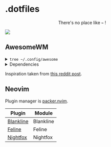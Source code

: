
# .dotfiles

<div align="center">
    <p>There's no place like <b><code>~</code></b> !</p>
</div>

<img src="https://i.imgur.com/Ewe9XO8.png" />

## AwesomeWM

<details>
<summary><code>tree ~/.config/awesome</code></summary>

```markdown
.
├── bindings
│   ├── init.lua
│   ├── keyboard.lua
│   └── mouse.lua
├── config
│   ├── gaps.lua
│   ├── init.lua
│   ├── layout.lua
│   ├── menu.lua
│   └── signals.lua
├── rc.lua
├── rules
│   └── init.lua
├── signals
│   ├── corners.lua
│   ├── error.lua
│   ├── init.lua
│   └── notifications.lua
├── theme.lua
└── ui
    ├── bar
    │   ├── init.lua
    │   ├── layoutbox.lua
    │   ├── taglist.lua
    │   └── widgets
    │       ├── battery.lua
    │       ├── bluetooth.lua
    │       ├── brightness.lua
    │       ├── clock.lua
    │       ├── cpu.lua
    │       ├── date.lua
    │       ├── memory.lua
    │       ├── power.lua
    │       ├── volume.lua
    │       └── wifi.lua
    └── init.lua
```
</details>

<details>
<summary>Dependencies</summary>

This configuration requires the use of the git version of [awesome](https://github.com/awesomeWM/awesome). \
*TODO*
</details>

Inspiration taken from [this reddit post](https://www.reddit.com/r/unixporn/comments/yxlylm/dwm_i_heard_catppuccin_is_the_new_cool/?utm_source=share&utm_medium=web2x&context=3).

## Neovim
Plugin manager is [packer.nvim](https://github.com/wbthomason/packer.nvim).

| Plugin                                                                                | Module            |
| ------------------------------------------------------------------------------------- | ------------------|
| [Blankline](https://github.com/lukas-reineke/indent-blankline.nvim)                   | Blankline         |
| [Feline](https://github.com/feline-nvim/feline.nvim)                                  | Feline            |
| [Nightfox](https://github.com/EdenEast/nightfox.nvim)                                 | Nightfox          |
